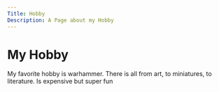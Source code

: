 ```yaml
---
Title: Hobby
Description: A Page about my Hobby
---
```


# My Hobby

My favorite hobby is warhammer. There is all from art, to miniatures, to literature. Is expensive but super fun
